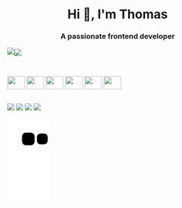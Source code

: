 <h1 align="center">Hi 👋, I'm Thomas</h1>
<h3 align="center">A passionate frontend developer</h3>

<div>
  <a href="https://github.com/thomasluizon">
<p>
  <img align="left" src="https://github-readme-stats.vercel.app/api?username=thomasluizon&count_private=true&show_icons=true&theme=tokyonight&include_all_commits=true"/>
</p>
<p>
  <img align="center" src="https://github-readme-stats.vercel.app/api/top-langs/?username=thomasluizon&langs_count=16&theme=tokyonight&layout=compact"/>
</p>
 <a/>
</div>
  
  ##
  
<div style="display: inline_block"><br>
  <img width="40" height="30" src="https://cdn.jsdelivr.net/gh/devicons/devicon/icons/react/react-original.svg">
  <img width="40" height="30" src="https://cdn.jsdelivr.net/gh/devicons/devicon/icons/html5/html5-original.svg">
  <img width="40" height="30" src="https://cdn.jsdelivr.net/gh/devicons/devicon/icons/css3/css3-original.svg">
  <img width="40" height="30" src="https://cdn.jsdelivr.net/gh/devicons/devicon/icons/sass/sass-original.svg">
  <img width="40" height="30" src="https://cdn.jsdelivr.net/gh/devicons/devicon/icons/javascript/javascript-original.svg">
  <img width="40" height="30" src="https://cdn.jsdelivr.net/gh/devicons/devicon/icons/typescript/typescript-original.svg">
</div>

  ##
  
  <div>
    <a href="mailto:thomaslrgregorio@gmail.com" target="_blank"><img src="https://img.shields.io/badge/Gmail-D14836?style=for-the-badge&logo=gmail&logoColor=white" target="_blank"></a>
    <a href="https://discordapp.com/users/240554157503807490" target="_blank"><img src="https://img.shields.io/badge/Discord-7289DA?style=for-the-badge&logo=discord&logoColor=white" target="_blank"></a>
    <a href="https://www.linkedin.com/in/thomas-luizon/" target="_blank"><img src="https://img.shields.io/badge/LinkedIn-0077B5?style=for-the-badge&logo=linkedin&logoColor=white" target="_blank"></a>
    <a href="https://www.instagram.com/thomasluizon/" target="_blank"><img src="https://img.shields.io/badge/Instagram-E4405F?style=for-the-badge&logo=instagram&logoColor=white" target="_blank"></a>
  </div>
  
  ![snake gif](https://github.com/thomasluizon/thomasluizon/blob/output/github-contribution-grid-snake.svg)

